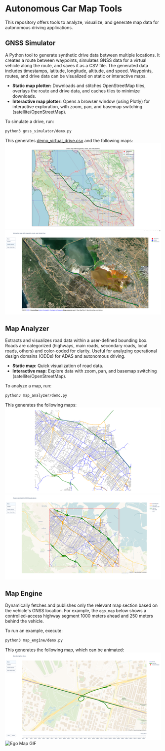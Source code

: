 # Autonomous Car Map Tools

This repository offers tools to analyze, visualize, and generate map data for autonomous driving applications.

## GNSS Simulator

A Python tool to generate synthetic drive data between multiple locations. It creates a route between waypoints, simulates GNSS data for a virtual vehicle along the route, and saves it as a CSV file. The generated data includes timestamps, latitude, longitude, altitude, and speed. Waypoints, routes, and drive data can be visualized on static or interactive maps.

- **Static map plotter:** Downloads and stitches OpenStreetMap tiles, overlays the route and drive data, and caches tiles to minimize downloads.
- **Interactive map plotter:** Opens a browser window (using Plotly) for interactive exploration, with zoom, pan, and basemap switching (satellite/OpenStreetMap).

To simulate a drive, run:
```bash
python3 gnss_simulator/demo.py
```
This generates [demo_virtual_drive.csv](./gnss_simulator/demo_virtual_drive.csv) and the following maps:
![Demo](gnss_simulator/demo_static_map.png)
![Demo](gnss_simulator/demo_interactive_map.png)

## Map Analyzer

Extracts and visualizes road data within a user-defined bounding box. Roads are categorized (highways, main roads, secondary roads, local roads, others) and color-coded for clarity. Useful for analyzing operational design domains (ODDs) for ADAS and autonomous driving.

- **Static map:** Quick visualization of road data.
- **Interactive map:** Explore data with zoom, pan, and basemap switching (satellite/OpenStreetMap).

To analyze a map, run:
```bash
python3 map_analyzer/demo.py
```
This generates the following maps:
![Static Map Example](map_analyzer/demo_static_map.png)
![Interactive Map Example](map_analyzer/demo_interactive_map.png)

## Map Engine

Dynamically fetches and publishes only the relevant map section based on the vehicle's GNSS location. For example, the `ego_map` below shows a controlled-access highway segment 1000 meters ahead and 250 meters behind the vehicle.

To run an example, execute:
```bash
python3 map_engine/demo.py
```
This generates the following map, which can be animated:
![Ego Map Example](map_engine/demo.png)
![Ego Map GIF](map_engine/demo.gif)
